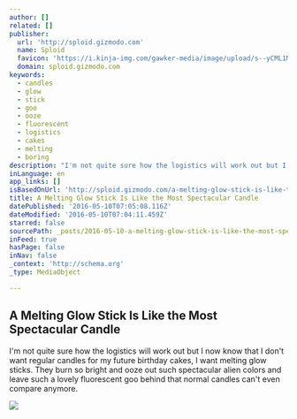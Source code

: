 ```yaml
---
author: []
related: []
publisher:
  url: 'http://sploid.gizmodo.com'
  name: Sploid
  favicon: 'https://i.kinja-img.com/gawker-media/image/upload/s--yCML1MxC--/c_fill,fl_progressive,g_center,h_80,q_80,w_80/fdmagj52rhclnn6dfoig.png'
  domain: sploid.gizmodo.com
keywords:
  - candles
  - glow
  - stick
  - goo
  - ooze
  - fluorescent
  - logistics
  - cakes
  - melting
  - boring
description: "I'm not quite sure how the logistics will work out but I now know that I don't want regular candles for my future birthday cakes, I want melting glow sticks. They burn so bright and ooze out such spectacular alien colors and leave such a lovely fluorescent goo behind that normal candles can't even compare anymore."
inLanguage: en
app_links: []
isBasedOnUrl: 'http://sploid.gizmodo.com/a-melting-glow-stick-is-like-the-most-spectacular-candl-1775574321'
title: A Melting Glow Stick Is Like the Most Spectacular Candle
datePublished: '2016-05-10T07:05:08.116Z'
dateModified: '2016-05-10T07:04:11.459Z'
starred: false
sourcePath: _posts/2016-05-10-a-melting-glow-stick-is-like-the-most-spectacular-candle.md
inFeed: true
hasPage: false
inNav: false
_context: 'http://schema.org'
_type: MediaObject

---
```

<article style=""><h1>A Melting Glow Stick Is Like the Most Spectacular Candle</h1><p>I'm not quite sure how the logistics will work out but I now know that I don't want regular candles for my future birthday cakes, I want melting glow sticks. They burn so bright and ooze out such spectacular alien colors and leave such a lovely fluorescent goo behind that normal candles can't even compare anymore.</p><img src="https://i.kinja-img.com/gawker-media/image/upload/s--9w9N3Ify--/c_fill,fl_progressive,g_north,h_358,q_80,w_636/zs8gdndmxdpjjn0nir46.gif" /></article>